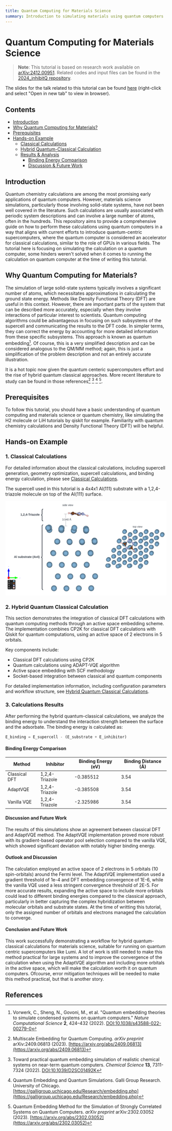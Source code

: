 ```yaml
---
title: Quantum Computing for Materials Science
summary: Introduction to simulating materials using quantum computers
---
```


# Quantum Computing for Materials Science

> **Note**: This tutorial is based on research work available on [arXiv:2412.00951](https://arxiv.org/abs/2412.00951). Related codes and input files can be found in the [2024_inhibitQ repository](https://github.com/MarcMaussner/2024_inhibitQ/tree/main/phase2_submission).

The slides for the talk related to this tutorial can be found [here](../slides/QAS2024_mat_sci_on_qc.pdf) (right-click and select "Open in new tab" to view in browser). 

## Contents

- [Introduction](#introduction)
- [Why Quantum Computing for Materials?](#why-quantum-computing-for-materials)
- [Prerequisites](#prerequisites)
- [Hands-on Example](#hands-on-example)
  - [Classical Calculations](#classical-calculations)
  - [Hybrid Quantum-Classical Calculation](#hybrid-quantum-classical-calculation)
  - [Results & Analysis](#results-and-analysis)
    - [Binding Energy Comparison](#binding-energy-comparison)
    - [Discussion & Future Work](#discussion-and-future-work)

## Introduction

Quantum chemistry calculations are among the most promising early applications of quantum computers. However, materials science simulations, particularly those involving solid-state systems, have not been well covered in the literature. Such calculations are usually associated with periodic system descriptions and can involve a large number of atoms, often in the hundreds. This repository aims to provide a comprehensive guide on how to perform these calculations using quantum computers in a way that aligns with current efforts to introduce quantum-centric supercomputers, where the quantum computer is considered an accelerator for classical calculations, similar to the role of GPUs in various fields. The tutorial here is focusing on simulating the calculation on a quantum computer, some hinders weren't solved when it comes to running the calculation on quantum computer at the time of writing this tutorial.

## Why Quantum Computing for Materials?

The simulation of large solid-state systems typically involves a significant number of atoms, which necessitates approximations in calculating the ground state energy. Methods like Density Functional Theory (DFT) are useful in this context. However, there are important parts of the system that can be described more accurately, especially when they involve interactions of particular interest to scientists. Quantum computing algorithms could be advantageous in focusing on such subsystems of the supercell and communicating the results to the DFT code. In simpler terms, they can correct the energy by accounting for more detailed information from these specific subsystems. This approach is known as quantum embedding[^1]. Of course, this is a very simplified description and can be considered analogous to the QM/MM method; again, this is just a simplification of the problem description and not an entirely accurate illustration. 

It is a hot topic now given the quantum centeric supercomputers effort and the rise of hybrid quantum classical approaches. More recent literature to study can be found in those references[^2] [^3] [^4] [^5].

## Prerequisites

To follow this tutorial, you should have a basic understanding of quantum computing and materials science or quantum chemistry, like simulating the H2 molecule or LiH tutorials by qiskit for example. Familiarity with quantum chemistry calculations and Density Functional Theory (DFT) will be helpful.

## Hands-on Example

### 1. Classical Calculations
For detailed information about the classical calculations, including supercell generation, geometry optimization, supercell calculations, and binding energy calculation, please see [Classical Calculations](classical_calculations.md).

The supercell used in this tutorial is a 4x4x1 Al(111) substrate with a 1,2,4-triazole molecule on top of the Al(111) surface. 

![The geometry optimized supercell of triazole molecule on top Al substrate](../img/example_supercell.svg)

### 2. Hybrid Quantum Classical Calculation

This section demonstrates the integration of classical DFT calculations with quantum computing methods through an active space embedding scheme. The implementation combines CP2K for classical DFT calculations with Qiskit for quantum computations, using an active space of 2 electrons in 5 orbitals.

Key components include:
- Classical DFT calculations using CP2K
- Quantum calculations using ADAPT-VQE algorithm
- Active space embedding with SCF methodology
- Socket-based integration between classical and quantum components

For detailed implementation information, including configuration parameters and workflow structure, see [Hybrid Quantum Classical Calculations](hybrid_quantum_classical.md).

### 3. Calculations Results

After performing the hybrid quantum-classical calculations, we analyze the binding energy to understand the interaction strength between the surface and the adsorbate. The binding energy is calculated as:

```python
E_binding = E_supercell - (E_substrate + E_inhibitor)
```
#### Binding Energy Comparison

| Method | Inhibitor | Binding Energy (eV) | Binding Distance (Å) |
|--------|-----------|-------------------|--------------------|
| Classical DFT | 1,2,4-Triazole | -0.385512 | 3.54 |
| AdaptVQE | 1,2,4-Triazole | -0.385508 | 3.54 |
| Vanilla VQE | 1,2,4-Triazole | -2.325986 | 3.54 |

#### Discussion and Future Work

The results of this simulations show an agreement between classical DFT and AdaptVQE method. The AdaptVQE implementation proved more robust with its gradient-based operator pool selection compared to the vanilla VQE, which showed significant deviation with notably higher binding energy.

#### Outlook and Discussion

The calculation employed an active space of 2 electrons in 5 orbitals (10 spin-orbitals) around the Fermi level. The AdaptVQE implementation used a gradient threshold of 1e-4 and DFT embedding convergence of 1E-6, while the vanilla VQE used a less stringent convergence threshold of 2E-5. For more accurate results, expanding the active space to include more orbitals could lead to different binding energies compared to the classical approach, particularly in better capturing the complex hybridization between molecular orbitals and substrate states. At the time of writting this tutorial, only the assigned number of orbitals and electrons managed the calculation to converge.

#### Conclusion and Future Work

This work successfully demonstrating a workflow for hybrid quantum-classical calculations for materials science, suitable for running on quantum centric supercomputers like Lumi. A lot of work is still needed to make this method practical for large systems and to improve the convergence of the calculation when using the AdaptVQE algorithm and including more orbitals in the active space, which will make the calculation worth it on quantum computers. Ofcourse, error mitigation techniques will be needed to make this method practical, but that is another story.

## References

[^1]: Vorwerk, C., Sheng, N., Govoni, M., et al. "Quantum embedding theories to simulate condensed systems on quantum computers." *Nature Computational Science* **2**, 424–432 (2022). [DOI:10.1038/s43588-022-00279-0](https://doi.org/10.1038/s43588-022-00279-0)

[^2]: Multiscale Embedding for Quantum Computing. *arXiv preprint* arXiv:2409.06813 (2023). [https://arxiv.org/abs/2409.06813](https://arxiv.org/abs/2409.06813)

[^3]: Toward practical quantum embedding simulation of realistic chemical systems on near-term quantum computers. *Chemical Science* **13**, 7311-7324 (2022). [DOI:10.1039/D2SC01492K](https://pubs.rsc.org/en/content/articlelanding/2022/sc/d2sc01492k)

[^4]: Quantum Embedding and Quantum Simulations. Galli Group Research. University of Chicago. [https://galligroup.uchicago.edu/Research/embedding.php](https://galligroup.uchicago.edu/Research/embedding.php)

[^5]: Quantum Embedding Method for the Simulation of Strongly Correlated Systems on Quantum Computers. *arXiv preprint* arXiv:2302.03052 (2023). [https://arxiv.org/abs/2302.03052](https://arxiv.org/abs/2302.03052)
